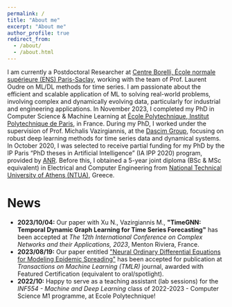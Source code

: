 ```yaml
---
permalink: /
title: "About me"
excerpt: "About me"
author_profile: true
redirect_from: 
  - /about/
  - /about.html
---
```

I am currently a Postdoctoral Researcher at [Centre Borelli, École normale supérieure (ENS) Paris-Saclay](https://centreborelli.ens-paris-saclay.fr/fr), working with the team of Prof. Laurent Oudre on ML/DL methods for time series. I am passionate about the efficient and scalable application of ML to solving real-world problems, involving complex and dynamically evolving data, particularly for industrial and engineering applications. In November 2023, I completed my PhD in Computer Science & Machine Learning at [École Polytechnique, Institut Polytechnique de Paris](https://www.polytechnique.edu/), in France. During my PhD, I worked under the supervision of Prof. Michalis Vazirgiannis, at the [Dascim Group](http://www.lix.polytechnique.fr/dascim/), focusing on robust deep learning methods for time series data and dynamical systems. In October 2020, I was selected to receive partial funding for my PhD by the IP Paris “PhD theses in Artificial Intelligence” (IA IPP 2020) program, provided by [ANR](https://anr.fr/fr/). Before this, I obtained a 5-year joint diploma (BSc & MSc equivalent) in Electrical and Computer Engineering from [National Technical University of Athens (NTUA)](https://www.ece.ntua.gr/en), Greece. 

News
======
* **2023/10/04:** Our paper with Xu N., Vazirgiannis M., **"TimeGNN: Temporal Dynamic Graph Learning for Time Series Forecasting"** has been accepted at *The 12th International Conference on Complex Networks and their Applications, 2023*, Menton Riviera, France.
* **2023/08/19:** Our paper entitled ["Neural Ordinary Differential Equations for Modeling Epidemic Spreading"](https://openreview.net/forum?id=yrkJGne0vN) has been accepted for publication at *Transactions on Machine Learning (TMLR)* journal, awarded with Featured Certification (equivalent to oral/spotlight).
* **2022/10:** Happy to serve as a teaching assistant (lab sessions) for the *INF554 - Machine and Deep Learning* class of 2022-2023 - Computer Science M1 programme, at Ecole Polytechnique!